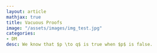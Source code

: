 ```yaml
---
layout: article
mathjax: true
title: Vacuous Proofs
image: "/assets/images/img_test.jpg"
categories:
- DM
desc: We know that $p \to q$ is true when $p$ is false.

































































































































































































































































































































































 
imagealt: 
---
```


We know that $p \to q$ is true when $p$ is false.

































































































































































































































































































































































So, if we can proof that $p$ is false we have a *Vacuous Proof*.


































































































































































































































































































































































They are used to establish special cases of [Theorem]({% post_url 2020-03-31-theorem %}) that state that a [Conditional Statement]({% post_url 2020-01-15-conditional-statement %}) is true for all positive integers (theorem of kind $\forall nP(n)$)
































































































































































































































































































































































